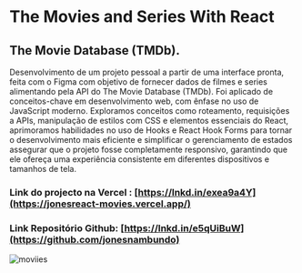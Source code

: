 # The Movies and Series With React
## The Movie Database (TMDb).

Desenvolvimento de um projeto pessoal a partir de uma interface pronta, feita com o Figma com objetivo de fornecer dados de filmes e series alimentando pela  API do The Movie Database (TMDb).
Foi aplicado de conceitos-chave em desenvolvimento web, com ênfase no uso de JavaScript moderno. Exploramos conceitos como roteamento, requisições a APIs, manipulação de estilos com CSS e elementos essenciais do React, aprimoramos habilidades no uso de Hooks e React Hook Forms para tornar o desenvolvimento mais eficiente e simplificar o gerenciamento de estados assegurar que o projeto fosse completamente responsivo, garantindo que ele ofereça uma experiência consistente em diferentes dispositivos e tamanhos de tela.
### Link do projecto na Vercel : [https://lnkd.in/exea9a4Y](https://jonesreact-movies.vercel.app/)
### Link Repositório Github: [https://lnkd.in/e5qUiBuW](https://github.com/jonesnambundo)

![moviies](https://github.com/jonesnambundo/react_movies_api/assets/131800544/8017545f-5f1f-4033-8f0d-3fe66d853d6f)
